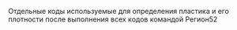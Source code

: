 Отдельные коды используемые для определения пластика и его плотности после выполнения всех кодов командой Регион52 
